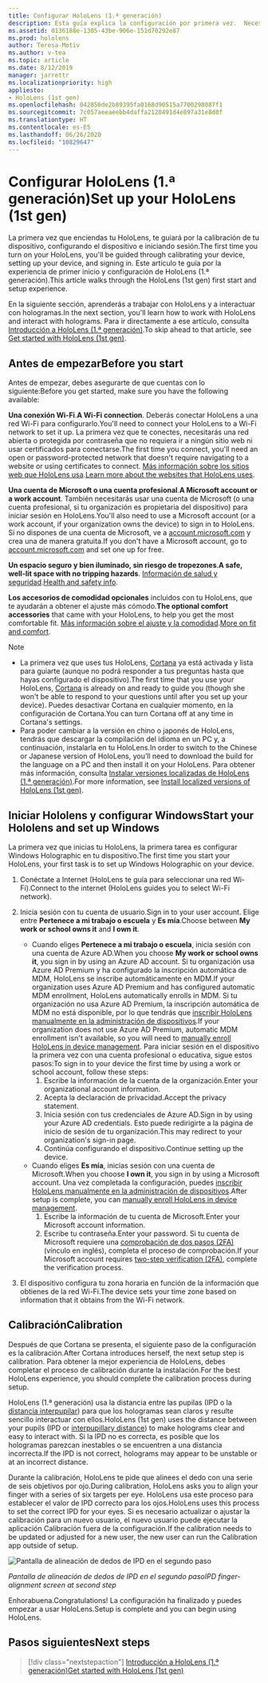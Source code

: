 ```yaml
---
title: Configurar HoloLens (1.ª generación)
description: Esta guía explica la configuración por primera vez.  Necesitarás una red Wi-Fi y una cuenta de Microsoft (MSA) o de Azure Active Directory (Azure AD).
ms.assetid: 0136188e-1305-43be-906e-151d70292e87
ms.prod: hololens
author: Teresa-Motiv
ms.author: v-tea
ms.topic: article
ms.date: 8/12/2019
manager: jarrettr
ms.localizationpriority: high
appliesto:
- HoloLens (1st gen)
ms.openlocfilehash: 042856de2b89395fa0168d90515a7700298087f1
ms.sourcegitcommit: 7c057aeeaeebb4daffa2120491d4e897a31e8d0f
ms.translationtype: HT
ms.contentlocale: es-ES
ms.lasthandoff: 06/26/2020
ms.locfileid: "10829647"
---
```

# <span data-ttu-id="b1a3a-104">Configurar HoloLens (1.ª generación)</span><span class="sxs-lookup"><span data-stu-id="b1a3a-104">Set up your HoloLens (1st gen)</span></span>

<span data-ttu-id="b1a3a-105">La primera vez que enciendas tu HoloLens, te guiará por la calibración de tu dispositivo, configurando el dispositivo e iniciando sesión.</span><span class="sxs-lookup"><span data-stu-id="b1a3a-105">The first time you turn on your HoloLens, you'll be guided through calibrating your device, setting up your device, and signing in.</span></span>  <span data-ttu-id="b1a3a-106">Este artículo te guía por la experiencia de primer inicio y configuración de HoloLens (1.ª generación).</span><span class="sxs-lookup"><span data-stu-id="b1a3a-106">This article walks through the HoloLens (1st gen) first start and setup experience.</span></span>

<span data-ttu-id="b1a3a-107">En la siguiente sección, aprenderás a trabajar con HoloLens y a interactuar con hologramas.</span><span class="sxs-lookup"><span data-stu-id="b1a3a-107">In the next section, you'll learn how to work with HoloLens and interact with holograms.</span></span> <span data-ttu-id="b1a3a-108">Para ir directamente a ese artículo, consulta [Introducción a HoloLens (1.ª generación)](hololens1-basic-usage.md).</span><span class="sxs-lookup"><span data-stu-id="b1a3a-108">To skip ahead to that article, see [Get started with HoloLens (1st gen)](hololens1-basic-usage.md).</span></span>

## <span data-ttu-id="b1a3a-109">Antes de empezar</span><span class="sxs-lookup"><span data-stu-id="b1a3a-109">Before you start</span></span>

<span data-ttu-id="b1a3a-110">Antes de empezar, debes asegurarte de que cuentas con lo siguiente:</span><span class="sxs-lookup"><span data-stu-id="b1a3a-110">Before you get started, make sure you have the following available:</span></span>

<span data-ttu-id="b1a3a-111">**Una conexión Wi-Fi**.</span><span class="sxs-lookup"><span data-stu-id="b1a3a-111">**A Wi-Fi connection**.</span></span> <span data-ttu-id="b1a3a-112">Deberás conectar HoloLens a una red Wi-Fi para configurarlo.</span><span class="sxs-lookup"><span data-stu-id="b1a3a-112">You'll need to connect your HoloLens to a Wi-Fi network to set it up.</span></span> <span data-ttu-id="b1a3a-113">La primera vez que te conectes, necesitarás una red abierta o protegida por contraseña que no requiera ir a ningún sitio web ni usar certificados para conectarse.</span><span class="sxs-lookup"><span data-stu-id="b1a3a-113">The first time you connect, you'll need an open or password-protected network that doesn't require navigating to a website or using certificates to connect.</span></span> <span data-ttu-id="b1a3a-114">[Más información sobre los sitios web que HoloLens usa](hololens-offline.md).</span><span class="sxs-lookup"><span data-stu-id="b1a3a-114">[Learn more about the websites that HoloLens uses](hololens-offline.md).</span></span>

<span data-ttu-id="b1a3a-115">**Una cuenta de Microsoft o una cuenta profesional**.</span><span class="sxs-lookup"><span data-stu-id="b1a3a-115">**A Microsoft account or a work account**.</span></span> <span data-ttu-id="b1a3a-116">También necesitarás usar una cuenta de Microsoft (o una cuenta profesional, si tu organización es propietaria del dispositivo) para iniciar sesión en HoloLens.</span><span class="sxs-lookup"><span data-stu-id="b1a3a-116">You'll also need to use a Microsoft account (or a work account, if your organization owns the device) to sign in to HoloLens.</span></span> <span data-ttu-id="b1a3a-117">Si no dispones de una cuenta de Microsoft, ve a [account.microsoft.com](https://account.microsoft.com) y crea una de manera gratuita.</span><span class="sxs-lookup"><span data-stu-id="b1a3a-117">If you don't have a Microsoft account, go to [account.microsoft.com](https://account.microsoft.com) and set one up for free.</span></span>

<span data-ttu-id="b1a3a-118">**Un espacio seguro y bien iluminado, sin riesgo de tropezones**.</span><span class="sxs-lookup"><span data-stu-id="b1a3a-118">**A safe, well-lit space with no tripping hazards**.</span></span> <span data-ttu-id="b1a3a-119">[Información de salud y seguridad](https://go.microsoft.com/fwlink/p/?LinkId=746661).</span><span class="sxs-lookup"><span data-stu-id="b1a3a-119">[Health and safety info](https://go.microsoft.com/fwlink/p/?LinkId=746661).</span></span>

<span data-ttu-id="b1a3a-120">**Los accesorios de comodidad opcionales** incluidos con tu HoloLens, que te ayudarán a obtener el ajuste más cómodo.</span><span class="sxs-lookup"><span data-stu-id="b1a3a-120">**The optional comfort accessories** that came with your HoloLens, to help you get the most comfortable fit.</span></span> <span data-ttu-id="b1a3a-121">[Más información sobre el ajuste y la comodidad](https://support.microsoft.com/help/12632/hololens-fit-your-hololens).</span><span class="sxs-lookup"><span data-stu-id="b1a3a-121">[More on fit and comfort](https://support.microsoft.com/help/12632/hololens-fit-your-hololens).</span></span>

> [!NOTE]
>  
> - <span data-ttu-id="b1a3a-122">La primera vez que uses tus HoloLens, [Cortana](hololens-cortana.md) ya está activada y lista para guiarte (aunque no podrá responder a tus preguntas hasta que hayas configurado el dispositivo).</span><span class="sxs-lookup"><span data-stu-id="b1a3a-122">The first time that you use your HoloLens, [Cortana](hololens-cortana.md) is already on and ready to guide you (though she won't be able to respond to your questions until after you set up your device).</span></span> <span data-ttu-id="b1a3a-123">Puedes desactivar Cortana en cualquier momento, en la configuración de Cortana.</span><span class="sxs-lookup"><span data-stu-id="b1a3a-123">You can turn Cortana off at any time in Cortana's settings.</span></span>
> - <span data-ttu-id="b1a3a-124">Para poder cambiar a la versión en chino o japonés de HoloLens, tendrás que descargar la compilación del idioma en un PC y, a continuación, instalarla en tu HoloLens.</span><span class="sxs-lookup"><span data-stu-id="b1a3a-124">In order to switch to the Chinese or Japanese version of HoloLens, you’ll need to download the build for the language on a PC and then install it on your HoloLens.</span></span> <span data-ttu-id="b1a3a-125">Para obtener más información, consulta [Instalar versiones localizadas de HoloLens (1.ª generación)](hololens1-install-localized.md).</span><span class="sxs-lookup"><span data-stu-id="b1a3a-125">For more information, see [Install localized versions of HoloLens (1st gen)](hololens1-install-localized.md).</span></span>

## <span data-ttu-id="b1a3a-126">Iniciar Hololens y configurar Windows</span><span class="sxs-lookup"><span data-stu-id="b1a3a-126">Start your Hololens and set up Windows</span></span>

<span data-ttu-id="b1a3a-127">La primera vez que inicias tu HoloLens, la primera tarea es configurar Windows Holographic en tu dispositivo.</span><span class="sxs-lookup"><span data-stu-id="b1a3a-127">The first time you start your HoloLens, your first task is to set up Windows Holographic on your device.</span></span>

1. <span data-ttu-id="b1a3a-128">Conéctate a Internet (HoloLens te guía para seleccionar una red Wi-Fi).</span><span class="sxs-lookup"><span data-stu-id="b1a3a-128">Connect to the internet (HoloLens guides you to select Wi-Fi network).</span></span>

1. <span data-ttu-id="b1a3a-129">Inicia sesión con tu cuenta de usuario.</span><span class="sxs-lookup"><span data-stu-id="b1a3a-129">Sign in to your user account.</span></span> <span data-ttu-id="b1a3a-130">Elige entre **Pertenece a mi trabajo o escuela** y **Es mía**.</span><span class="sxs-lookup"><span data-stu-id="b1a3a-130">Choose between **My work or school owns it** and **I own it**.</span></span>
    - <span data-ttu-id="b1a3a-131">Cuando eliges **Pertenece a mi trabajo o escuela**, inicia sesión con una cuenta de Azure AD.</span><span class="sxs-lookup"><span data-stu-id="b1a3a-131">When you choose **My work or school owns it**, you sign in by using an Azure AD account.</span></span> <span data-ttu-id="b1a3a-132">Si tu organización usa Azure AD Premium y ha configurado la inscripción automática de MDM, HoloLens se inscribe automáticamente en MDM.</span><span class="sxs-lookup"><span data-stu-id="b1a3a-132">If your organization uses Azure AD Premium and has configured automatic MDM enrollment, HoloLens automatically enrolls in MDM.</span></span> <span data-ttu-id="b1a3a-133">Si tu organización no usa Azure AD Premium, la inscripción automática de MDM no está disponible, por lo que tendrás que [inscribir HoloLens manualmente en la administración de dispositivos](hololens-enroll-mdm.md#enroll-through-settings-app).</span><span class="sxs-lookup"><span data-stu-id="b1a3a-133">If your organization does not use Azure AD Premium, automatic MDM enrollment isn't available, so you will need to [manually enroll HoloLens in device management](hololens-enroll-mdm.md#enroll-through-settings-app).</span></span> <span data-ttu-id="b1a3a-134">Para iniciar sesión en el dispositivo la primera vez con una cuenta profesional o educativa, sigue estos pasos:</span><span class="sxs-lookup"><span data-stu-id="b1a3a-134">To sign in to your device the first time by using a work or school account, follow these steps:</span></span>
        1. <span data-ttu-id="b1a3a-135">Escribe la información de la cuenta de la organización.</span><span class="sxs-lookup"><span data-stu-id="b1a3a-135">Enter your organizational account information.</span></span>
        1. <span data-ttu-id="b1a3a-136">Acepta la declaración de privacidad.</span><span class="sxs-lookup"><span data-stu-id="b1a3a-136">Accept the privacy statement.</span></span>
        1. <span data-ttu-id="b1a3a-137">Inicia sesión con tus credenciales de Azure AD.</span><span class="sxs-lookup"><span data-stu-id="b1a3a-137">Sign in by using your Azure AD credentials.</span></span> <span data-ttu-id="b1a3a-138">Esto puede redirigirte a la página de inicio de sesión de tu organización.</span><span class="sxs-lookup"><span data-stu-id="b1a3a-138">This may redirect to your organization's sign-in page.</span></span>
        1. <span data-ttu-id="b1a3a-139">Continúa configurando el dispositivo.</span><span class="sxs-lookup"><span data-stu-id="b1a3a-139">Continue setting up the device.</span></span>
    - <span data-ttu-id="b1a3a-140">Cuando eliges **Es mía**, inicias sesión con una cuenta de Microsoft.</span><span class="sxs-lookup"><span data-stu-id="b1a3a-140">When you choose **I own it**, you sign in by using a Microsoft account.</span></span> <span data-ttu-id="b1a3a-141">Una vez completada la configuración, puedes [inscribir HoloLens manualmente en la administración de dispositivos](hololens-enroll-mdm.md#enroll-through-settings-app).</span><span class="sxs-lookup"><span data-stu-id="b1a3a-141">After setup is complete, you can [manually enroll HoloLens in device management](hololens-enroll-mdm.md#enroll-through-settings-app).</span></span>
        1. <span data-ttu-id="b1a3a-142">Escribe la información de tu cuenta de Microsoft.</span><span class="sxs-lookup"><span data-stu-id="b1a3a-142">Enter your Microsoft account information.</span></span>
        1. <span data-ttu-id="b1a3a-143">Escribe tu contraseña.</span><span class="sxs-lookup"><span data-stu-id="b1a3a-143">Enter your password.</span></span> <span data-ttu-id="b1a3a-144">Si tu cuenta de Microsoft requiere una [comprobación de dos pasos (2FA)](https://blogs.technet.microsoft.com/microsoft_blog/2013/04/17/microsoft-account-gets-more-secure/) (vínculo en inglés), completa el proceso de comprobación.</span><span class="sxs-lookup"><span data-stu-id="b1a3a-144">If your Microsoft account requires [two-step verification (2FA)](https://blogs.technet.microsoft.com/microsoft_blog/2013/04/17/microsoft-account-gets-more-secure/), complete the verification process.</span></span>

1. <span data-ttu-id="b1a3a-145">El dispositivo configura tu zona horaria en función de la información que obtienes de la red Wi-Fi.</span><span class="sxs-lookup"><span data-stu-id="b1a3a-145">The device sets your time zone based on information that it obtains from the Wi-Fi network.</span></span>

## <span data-ttu-id="b1a3a-146">Calibración</span><span class="sxs-lookup"><span data-stu-id="b1a3a-146">Calibration</span></span>

<span data-ttu-id="b1a3a-147">Después de que Cortana se presenta, el siguiente paso de la configuración es la calibración.</span><span class="sxs-lookup"><span data-stu-id="b1a3a-147">After Cortana introduces herself, the next setup step is calibration.</span></span> <span data-ttu-id="b1a3a-148">Para obtener la mejor experiencia de HoloLens, debes completar el proceso de calibración durante la instalación.</span><span class="sxs-lookup"><span data-stu-id="b1a3a-148">For the best HoloLens experience, you should complete the calibration process during setup.</span></span>

<span data-ttu-id="b1a3a-149">HoloLens (1.ª generación) usa la distancia entre las pupilas (IPD o la [distancia interpupilar](https://en.wikipedia.org/wiki/Interpupillary_distance)) para que los hologramas sean claros y resulte sencillo interactuar con ellos.</span><span class="sxs-lookup"><span data-stu-id="b1a3a-149">HoloLens (1st gen) uses the distance between your pupils (IPD or [interpupillary distance](https://en.wikipedia.org/wiki/Interpupillary_distance)) to make holograms clear and easy to interact with.</span></span> <span data-ttu-id="b1a3a-150">Si la IPD no es correcta, es posible que los hologramas parezcan inestables o se encuentren a una distancia incorrecta.</span><span class="sxs-lookup"><span data-stu-id="b1a3a-150">If the IPD is not correct, holograms may appear to be unstable or at an incorrect distance.</span></span>

<span data-ttu-id="b1a3a-151">Durante la calibración, HoloLens te pide que alinees el dedo con una serie de seis objetivos por ojo.</span><span class="sxs-lookup"><span data-stu-id="b1a3a-151">During calibration, HoloLens asks you to align your finger with a series of six targets per eye.</span></span> <span data-ttu-id="b1a3a-152">HoloLens usa este proceso para establecer el valor de IPD correcto para los ojos.</span><span class="sxs-lookup"><span data-stu-id="b1a3a-152">HoloLens uses this process to set the correct IPD for your eyes.</span></span> <span data-ttu-id="b1a3a-153">Si es necesario actualizar o ajustar la calibración para un nuevo usuario, el nuevo usuario puede ejecutar la aplicación Calibración fuera de la configuración.</span><span class="sxs-lookup"><span data-stu-id="b1a3a-153">If the calibration needs to be updated or adjusted for a new user, the new user can run the Calibration app  outside of setup.</span></span>

![Pantalla de alineación de dedos de IPD en el segundo paso](./images/ipd-finger-alignment-300px.jpg)

*<span data-ttu-id="b1a3a-155">Pantalla de alineación de dedos de IPD en el segundo paso</span><span class="sxs-lookup"><span data-stu-id="b1a3a-155">IPD finger-alignment screen at second step</span></span>*

<span data-ttu-id="b1a3a-156">Enhorabuena.</span><span class="sxs-lookup"><span data-stu-id="b1a3a-156">Congratulations!</span></span> <span data-ttu-id="b1a3a-157">La configuración ha finalizado y puedes empezar a usar HoloLens.</span><span class="sxs-lookup"><span data-stu-id="b1a3a-157">Setup is complete and you can begin using HoloLens.</span></span>

## <span data-ttu-id="b1a3a-158">Pasos siguientes</span><span class="sxs-lookup"><span data-stu-id="b1a3a-158">Next steps</span></span>

> [!div class="nextstepaction"]
> [<span data-ttu-id="b1a3a-159">Introducción a HoloLens (1.ª generación)</span><span class="sxs-lookup"><span data-stu-id="b1a3a-159">Get started with HoloLens (1st gen)</span></span>](hololens1-basic-usage.md)
